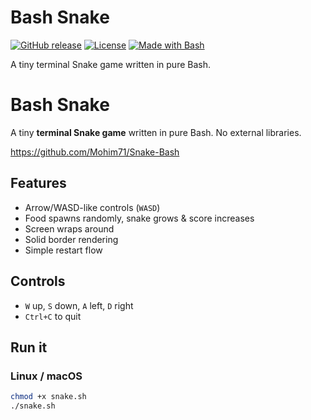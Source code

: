 # Bash Snake

[![GitHub release](https://img.shields.io/github/v/release/<your-username>/bash-snake)](https://github.com/<your-username>/bash-snake/releases)
[![License](https://img.shields.io/github/license/<your-username>/bash-snake)](LICENSE)
[![Made with Bash](https://img.shields.io/badge/Made%20with-Bash-1f425f.svg)](https://www.gnu.org/software/bash/)

A tiny terminal Snake game written in pure Bash.



# Bash Snake

A tiny **terminal Snake game** written in pure Bash. No external libraries.

https://github.com/Mohim71/Snake-Bash

## Features
- Arrow/WASD-like controls (`WASD`)
- Food spawns randomly, snake grows & score increases
- Screen wraps around
- Solid border rendering
- Simple restart flow

## Controls
- `W` up, `S` down, `A` left, `D` right
- `Ctrl+C` to quit

## Run it

### Linux / macOS
```bash
chmod +x snake.sh
./snake.sh
